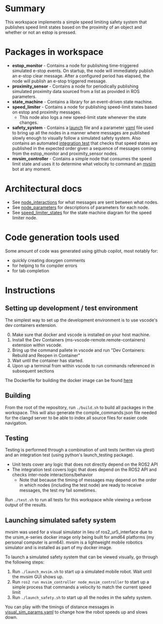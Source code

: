 # Summary

This workspace implements a simple speed limiting safety system that publishes speed limit states based on the proximity of an object and whether or not an estop is pressed.

# Packages in workspace
- **estop_monitor** - Contains a node for publishing time-triggered simulated e-stop events. On startup, the node will immediately publish an e-stop clear message. After a configured period has elapsed, the node will publish an e-stop triggered message.
- **proximity_sensor** - Contains a node for periodically publishing simulated proximity data sourced from a list as provided in ROS parameters.
- **state_machine** - Contains a library for an event-driven state machine.
- **speed_limiter** - Contains a node for publishing speed-limit states based on estop and proximity messages.
  - This node also logs a new speed-limit state whenever the state changes.
- **safety_system** - Contains a [launch](./src/safety_system/launch/visual_sim_launch.py) file and a parameter [yaml](./src/safety_system/config/visual_sim_params.yaml) file used to bring up all the nodes in a manner where messages are published slowly enough to visually follow a simulated safety system. Also contains an automated [integration test](./src/safety_system/test/test_integration.py) that checks that speed states are published in the expected order given a sequence of messages coming from the estop_monitor and proximity_sensor nodes.
- **mvsim_controller** - Contains a simple node that consumes the speed limit state and uses it to determine what velocity to command an [mvsim](https://mvsimulator.readthedocs.io/en/latest/index.html) bot at any moment.

# Architectural docs
- See [node_interactions](./docs/node_interactions.md) for what messages are sent between what nodes.
- See [node_parameters](./docs/node_parameters.md) for descriptions of parameters for each node.
- See [speed_limiter_states](./docs/speed_limiter_states.md) for the state machine diagram for the speed limiter node.

# Code generation tools used
Some amount of code was generated using github copilot, most notably for:
- quickly creating doxygen comments
- for helping to fix compiler errors
- for tab completion

# Instructions

## Setting up development / test environment

The simplest way to set up the development environment is to use vscode's dev containers extension.

0. Make sure that docker and vscode is installed on your host machine.
1. Install the Dev Containers (ms-vscode-remote.remote-containers) extension within vscode.
2. Bring up the command pallete in vscode and run "Dev Containers: Rebuild and Reopen in Container"
3. Wait until the container has started.
4. Upon up a terminal from within vscode to run commands referenced in subsequent sections

The Dockerfile for building the docker image can be found [here](.devcontainer/Dockerfile)

## Building

From the root of the repository, run `./build.sh` to build all packages in the workspace. This will also generate the compile_commands.json file needed for the clangd server to be able to index all source files for easier code navigation.

## Testing 

Testing is performed through a combination of unit tests (written via gtest) and an integration test (using python's launch_testing package).
- Unit tests cover any logic that does not directly depend on the ROS2 API
- The integration test covers logic that does depend on the ROS2 API and checks inter-node interactions/behavior
  - Note that because the timing of messages may depend on the order in which nodes (including the test node) are ready to receive messages, the test my fail sometimes.

Run `./test.sh` to run all tests for this workspace while viewing a verbose output of the results.

## Launching simulated safety system

mvsim was used for a visual simulator in lieu of ros2_ur5_interface due to the ursim_e-series docker image only being built for amd64 platforms (my personal computer is arm64). mvsim is a lightweight mobile robotics simulator and is installed as part of my docker image.

To launch a simulated safety system that can be viewed visually, go through the following steps:
1. Run `./launch_mvsim.sh` to start up a simulated mobile robot. Wait until the mvsim GUI shows up.
2. Run `ros2 run mvsim_controller node_mvsim_controller` to start up a simple process that commands a velocity to match the current speed limit
3. Run `./launch_safety.sh` to start up all the nodes in the safety system.

You can play with the timings of distance messages in [visual_sim_params.yaml](src/safety_system/config/visual_sim_params.yaml) to change how the robot speeds up and slows down.